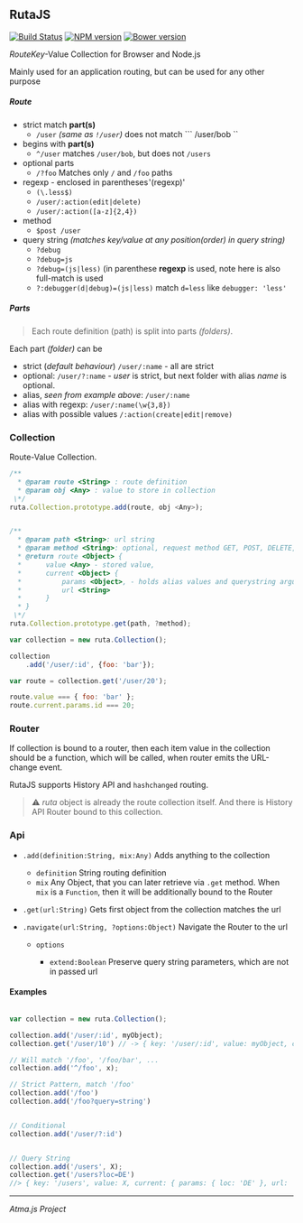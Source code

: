 RutaJS
----

[![Build Status](https://travis-ci.org/atmajs/Ruta.png?branch=master)](https://travis-ci.org/atmajs/Ruta)
[![NPM version](https://badge.fury.io/js/ruta.svg)](http://badge.fury.io/js/ruta)
[![Bower version](https://badge.fury.io/bo/ruta.svg)](http://badge.fury.io/bo/ruta)


*Route*_Key_-Value Collection for Browser and Node.js


Mainly used for an application routing, but can be used for any other purpose

##### Route

- strict match **part(s)**
	- ``` /user ``` _(same as ``` !/user ```)_ does not match ``` /user/bob ``
- begins with **part(s)**
	- ``` ^/user ``` matches ``` /user/bob ```, but does not ``` /users ```
- optional parts
	- ``` /?foo ``` Matches only `/` and `/foo` paths
- regexp - enclosed in parentheses '(regexp)'
	- ``` (\.less$) ```
	- ``` /user/:action(edit|delete) ```
	- ``` /user/:action([a-z]{2,4}) ```
- method
	- ```$post /user```
- query string _(matches key/value at any position(order) in query string)_
	- ```?debug```
	- ```?debug=js```
	- ```?debug=(js|less)``` (in parenthese **regexp** is used, note here is also full-match is used
	- ```?:debugger(d|debug)=(js|less)``` match `d=less` like `debugger: 'less'`

##### Parts

>Each route definition (path) is split into parts _(folders)_.

Each part _(folder)_ can be

- strict (_default behaviour_) ``` /user/:name ``` - all are strict
- optional: ``` /user/?:name ``` - _user_ is strict, but next folder with alias _name_ is optional.
- alias, _seen from example above_: ``` /user/:name ```
- alias with regexp: ``` /user/:name(\w{3,8}) ```
- alias with possible values ```/:action(create|edit|remove) ```


### Collection

Route-Value Collection.

```javascript
/**
  * @param route <String> : route definition
  * @param obj <Any> : value to store in collection
 \*/
ruta.Collection.prototype.add(route, obj <Any>);


/**
  * @param path <String>: url string
  * @param method <String>: optional, request method GET, POST, DELETE, PUT
  * @return route <Object> {
  *      value <Any> - stored value,
  *      current <Object> {
  *          params <Object>, - holds alias values and querystring arguments
  *          url <String>
  *      }
  * }
 \*/
ruta.Collection.prototype.get(path, ?method);

```

```javascript
var collection = new ruta.Collection();

collection
    .add('/user/:id', {foo: 'bar'});

var route = collection.get('/user/20');

route.value === { foo: 'bar' };
route.current.params.id === 20;
```

### Router

If collection is bound to a router, then each item value in the collection should be a function, which
will be called, when router emits the URL-change event.

RutaJS supports History API and ```hashchanged``` routing.


> :warning: _ruta_ object is already the route collection itself. And there is History API Router bound to this collection.


### Api

- `.add(definition:String, mix:Any)` Adds anything to the collection

	- `definition` String routing definition
	- `mix` Any Object, that you can later retrieve via `.get` method. When `mix` is a `Function`, then it will be additionally bound to the Router

- `.get(url:String)` Gets first object from the collection matches the url

- `.navigate(url:String, ?options:Object)` Navigate the Router to the url

	- `options`

		- `extend:Boolean` Preserve query string parameters, which are not in passed url

#### Examples

```javascript

var collection = new ruta.Collection();

collection.add('/user/:id', myObject);
collection.get('/user/10') // -> { key: '/user/:id', value: myObject, current: { id: 10 } }

// Will match '/foo', '/foo/bar', ...
collection.add('^/foo', x);

// Strict Pattern, match '/foo'
collection.add('/foo')
collection.add('/foo?query=string')


// Conditional
collection.add('/user/?:id')


// Query String
collection.add('/users', X);
collection.get('/users?loc=DE')
//> { key: '/users', value: X, current: { params: { loc: 'DE' }, url: '/users?loc=DE' } }

```


----
_Atma.js Project_
